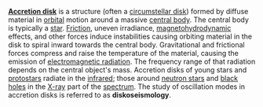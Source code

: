 [**Accretion disk**](https://en.wikipedia.org/wiki/Accretion_disk) is a structure (often a [circumstellar disk](https://en.wikipedia.org/wiki/Circumstellar_disk "Circumstellar disk")) formed by diffuse material in [orbital](https://en.wikipedia.org/wiki/Orbit "Orbit") motion around a massive [central body](https://en.wikipedia.org/wiki/Primary_(astronomy) "Primary (astronomy)"). The central body is typically a [star](https://en.wikipedia.org/wiki/Star "Star"). [Friction](https://en.wikipedia.org/wiki/Friction "Friction"), uneven irradiance, [magnetohydrodynamic](https://en.wikipedia.org/wiki/Magnetohydrodynamics "Magnetohydrodynamics") effects, and other forces induce instabilities causing orbiting material in the disk to spiral inward towards the central body. Gravitational and frictional forces compress and raise the temperature of the material, causing the emission of [electromagnetic radiation](https://en.wikipedia.org/wiki/Electromagnetic_radiation "Electromagnetic radiation"). The frequency range of that radiation depends on the central object's mass. Accretion disks of young stars and [protostars](https://en.wikipedia.org/wiki/Protostar "Protostar") radiate in the [infrared](https://en.wikipedia.org/wiki/Infrared "Infrared"); those around [neutron stars](https://en.wikipedia.org/wiki/Neutron_star "Neutron star") and [black holes](https://en.wikipedia.org/wiki/Black_hole "Black hole") in the [X-ray](https://en.wikipedia.org/wiki/X-ray "X-ray") part of the [spectrum](https://en.wikipedia.org/wiki/Electromagnetic_spectrum). The study of oscillation modes in accretion disks is referred to as **diskoseismology**.